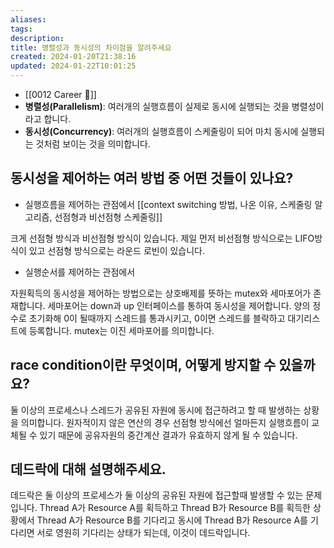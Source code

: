 ```yaml
---
aliases: 
tags: 
description:
title: 병렬성과 동시성의 차이점을 알려주세요
created: 2024-01-20T21:38:16
updated: 2024-01-22T10:01:25
---
```

- [[0012 Career 💼]]
- **병렬성(Parallelism)**: 여러개의 실행흐름이 실제로 동시에 실행되는 것을 병렬성이라고 합니다.
- **동시성(Concurrency)**: 여러개의 실행흐름이 스케줄링이 되어 마치 동시에 실행되는 것처럼 보이는 것을 의미합니다.

## 동시성을 제어하는 여러 방법 중 어떤 것들이 있나요?

- 실행흐름을 제어하는 관점에서 [[context switching 방법, 나온 이유, 스케줄링 알고리즘, 선점형과 비선점형 스케줄링]]

크게 선점형 방식과 비선점형 방식이 있습니다. 제일 먼저 비선점형 방식으로는 LIFO방식이 있고 선점형 방식으로는 라운드 로빈이 있습니다.

- 실행순서를 제어하는 관점에서

자원획득의 동시성을 제어하는 방법으로는 상호배제를 뜻하는 mutex와 세마포어가 존재합니다. 세마포어는 down과 up 인터페이스를 통하여 동시성을 제어합니다. 양의 정수로 초기화해 0이 될때까지 스레드를 통과시키고, 0이면 스레드를 블락하고 대기리스트에 등록합니다. mutex는 이진 세마포어를 의미합니다.

## race condition이란 무엇이며, 어떻게 방지할 수 있을까요?

둘 이상의 프로세스나 스레드가 공유된 자원에 동시에 접근하려고 할 때 발생하는 상황을 의미합니다. 원자적이지 않은 연산의 경우 선점형 방식에선 얼마든지 실행흐름이 교체될 수 있기 때문에 공유자원의 중간계산 결과가 유효하지 않게 될 수 있습니다.

## 데드락에 대해 설명해주세요.

데드락은 둘 이상의 프로세스가 둘 이상의 공유된 자원에 접근할때 발생할 수 있는 문제입니다. Thread A가 Resource A를 획득하고 Thread B가 Resource B를 획득한 상황에서 Thread A가 Resource B를 기다리고 동시에 Thread B가 Resource A를 기다리면 서로 영원히 기다리는 상태가 되는데, 이것이 데드락입니다.
